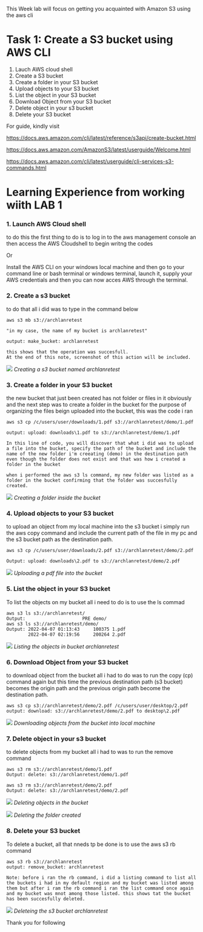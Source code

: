 This Week lab will focus on getting you acquainted with Amazon S3 using the aws cli

# Task 1: Create a S3 bucket using AWS CLI

1. Lauch AWS cloud shell
2. Create a S3 bucket 
3. Create a folder in your S3 bucket
4. Upload objects to your S3 bucket
5. List the object in your S3 bucket
6. Download Object from your S3 bucket
7. Delete object in your s3 bucket
8. Delete your S3 bucket





For guide, kindly visit

https://docs.aws.amazon.com/cli/latest/reference/s3api/create-bucket.html

https://docs.aws.amazon.com/AmazonS3/latest/userguide/Welcome.html

https://docs.aws.amazon.com/cli/latest/userguide/cli-services-s3-commands.html

# Learning Experience from working wiith LAB 1

### 1. Launch AWS Cloud shell
to do this the first thing to do is to log in to the aws management console an then access the AWS Cloudshell to begin writng the codes

Or

Install the AWS CLI on your windows local machine and then go to your command line or bash terminal or windows terminal, launch it, supply your AWS credentials and then you can now acces AWS through the terminal.

### 2. Create a s3 bucket
to do that all i did was to type in the command below

    aws s3 mb s3://archlanretest

    "in my case, the name of my bucket is archlanretest"

    output: make_bucket: archlanretest

    this shows that the operation was succesfull. 
    At the end of this note, screenshot of this action will be included.
![](https://i.imgur.com/x8ofG5w.jpg) *Creating a s3 bucket named archlanretest*

### 3. Create a folder in your S3 bucket
the new bucket that just been created has not folder or files in it obviously and the next step was to create a folder in the bucket for the purpose of organizing the files beign uploaded into the bucket, this was the code i ran

    aws s3 cp /c/users/user/downloads/1.pdf s3://archlanretest/demo/1.pdf

    output: upload: downloads\1.pdf to s3://archlanretest/demo/1.pdf

    In this line of code, you will discover that what i did was to upload a file into the bucket, specify the path of the bucket and include the name of the new folder i'm creeating (demo) in the destination path even though the folder does not exist and that was how i created a folder in the bucket

    when i performed the aws s3 ls command, my new folder was listed as a folder in the bucket confirming that the folder was succesfully created.
![](https://i.imgur.com/7GCsPe7.jpg) *Creating a folder inside the bucket*

### 4. Upload objects to your S3 bucket
to upload an object from my local machine into the s3 bucket i simply run the aws copy command and include the current path of the file in my pc and the s3 bucket path as the destination path. 

    aws s3 cp /c/users/user/downloads/2.pdf s3://archlanretest/demo/2.pdf
    
    Output: upload: downloads\2.pdf to s3://archlanretest/demo/2.pdf
![](https://imgur.com/lquGqFp.jpg) *Uploading a pdf file into the bucket*
### 5. List the object in your S3 bucket
To list the objects on my bucket all i need to do is to use the ls commad

    aws s3 ls s3://archlanretest/
    Output:                     PRE demo/
    aws s3 ls s3://archlanretest/demo/
    Output: 2022-04-07 01:13:43     100375 1.pdf
            2022-04-07 02:19:56     200264 2.pdf
![](https://imgur.com/Qo9xq6o.jpg) *Listing the objects in bucket archlanretest*

### 6. Download Object from your S3 bucket
to download object from the bucket all i had to do was to run the copy (cp) command again but this time the previous destination path (s3 bucket) becomes the origin path and the previous origin path become the destination path.
    
    aws s3 cp s3://archlanretest/demo/2.pdf /c/users/user/desktop/2.pdf
    output: download: s3://archlanretest/demo/2.pdf to desktop\2.pdf
![](https://imgur.com/YrbdWTz.jpg) *Downloading objects from the bucket into local machine*

### 7. Delete object in your s3 bucket
to delete objects from my bucket all i had to was to run the remove command 

    aws s3 rm s3://archlanretest/demo/1.pdf
    Output: delete: s3://archlanretest/demo/1.pdf

    aws s3 rm s3://archlanretest/demo/2.pdf
    Output: delete: s3://archlanretest/demo/2.pdf
![](https://imgur.com/qje2J6r.jpg) *Deleting objects in the bucket*

![](https://imgur.com/daxjq0p.jpg) *Deleting the folder created*

### 8. Delete your S3 bucket
To delete a bucket, all that nneds tp be done is to use the aws s3 rb command 
    
    aws s3 rb s3://archlanretest
    output: remove_bucket: archlanretest

    Note: before i ran the rb command, i did a listing command to list all the buckets i had in my default region and my bucket was listed among them but after i ram the rb command i ran the list command once again and my bucket was mnot among those listed. this shows tat the bucket has been succesfully deleted.

![](https://imgur.com/gpZf2wF.jpg) *Deleteing the s3 bucket archlanretest*

Thank you for following 



